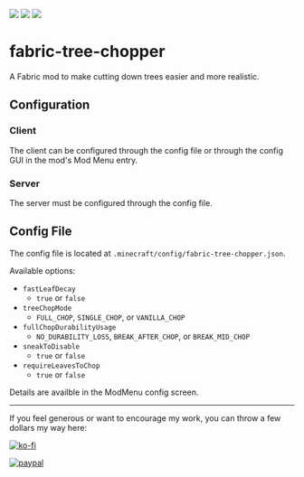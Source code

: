 [![](http://cf.way2muchnoise.eu/short_333854_downloads.svg)](https://www.curseforge.com/minecraft/mc-mods/fabric-tree-chopper)
[![](http://cf.way2muchnoise.eu/versions/333854_all.svg)](https://www.curseforge.com/minecraft/mc-mods/fabric-tree-chopper)
[![](http://cf.way2muchnoise.eu/packs/short_333854.svg)](https://www.curseforge.com/minecraft/mc-mods/fabric-tree-chopper)

# fabric-tree-chopper
A Fabric mod to make cutting down trees easier and more realistic.

## Configuration

### Client

The client can be configured through the config file or through the config GUI in the mod's Mod Menu entry.


### Server

The server must be configured through the config file.

## Config File

The config file is located at `.minecraft/config/fabric-tree-chopper.json`.

Available options:

- `fastLeafDecay`
  - `true` or `false`
- `treeChopMode`
  - `FULL_CHOP`, `SINGLE_CHOP`, or `VANILLA_CHOP`
- `fullChopDurabilityUsage`
  - `NO_DURABILITY_LOSS`, `BREAK_AFTER_CHOP`, or `BREAK_MID_CHOP`
- `sneakToDisable`
  - `true` or `false`
- `requireLeavesToChop`
  - `true` or `false`

Details are availble in the ModMenu config screen.

---

If you feel generous or want to encourage my work, you can throw a few dollars my way here:

[![ko-fi](https://www.ko-fi.com/img/githubbutton_sm.svg)](https://ko-fi.com/L4L0XZWT)

[![paypal](https://www.paypalobjects.com/en_US/i/btn/btn_donate_LG.gif)](https://www.paypal.com/cgi-bin/webscr?cmd=_donations&business=SYSJUAMK9JVWC&currency_code=USD&source=url)
